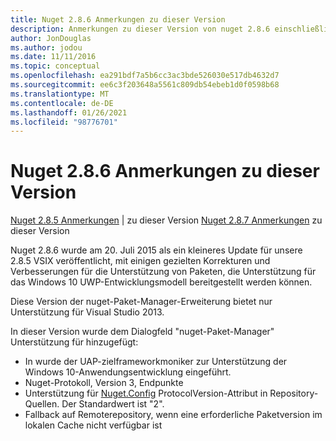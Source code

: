 ```yaml
---
title: Nuget 2.8.6 Anmerkungen zu dieser Version
description: Anmerkungen zu dieser Version von nuget 2.8.6 einschließlich bekannter Probleme, Fehlerbehebungen, hinzugefügter Features und dcrs.
author: JonDouglas
ms.author: jodou
ms.date: 11/11/2016
ms.topic: conceptual
ms.openlocfilehash: ea291bdf7a5b6cc3ac3bde526030e517db4632d7
ms.sourcegitcommit: ee6c3f203648a5561c809db54ebeb1d0f0598b68
ms.translationtype: MT
ms.contentlocale: de-DE
ms.lasthandoff: 01/26/2021
ms.locfileid: "98776701"
---
```

# <a name="nuget-286-release-notes"></a>Nuget 2.8.6 Anmerkungen zu dieser Version

[Nuget 2.8.5 Anmerkungen](../release-notes/nuget-2.8.5.md)  |  zu dieser Version [Nuget 2.8.7 Anmerkungen](../release-notes/nuget-2.8.7.md) zu dieser Version

Nuget 2.8.6 wurde am 20. Juli 2015 als ein kleineres Update für unsere 2.8.5 VSIX veröffentlicht, mit einigen gezielten Korrekturen und Verbesserungen für die Unterstützung von Paketen, die Unterstützung für das Windows 10 UWP-Entwicklungsmodell bereitgestellt werden können.

Diese Version der nuget-Paket-Manager-Erweiterung bietet nur Unterstützung für Visual Studio 2013.

In dieser Version wurde dem Dialogfeld "nuget-Paket-Manager" Unterstützung für hinzugefügt:

* In wurde der UAP-zielframeworkmoniker zur Unterstützung der Windows 10-Anwendungsentwicklung eingeführt.
* Nuget-Protokoll, Version 3, Endpunkte
* Unterstützung für [Nuget.Config](../consume-packages/configuring-nuget-behavior.md) ProtocolVersion-Attribut in Repository-Quellen. Der Standardwert ist "2".
* Fallback auf Remoterepository, wenn eine erforderliche Paketversion im lokalen Cache nicht verfügbar ist